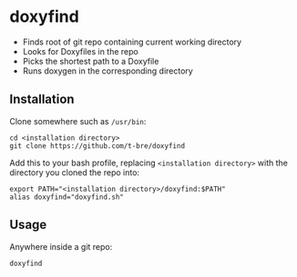 # doxyfind
- Finds root of git repo containing current working directory
- Looks for Doxyfiles in the repo
- Picks the shortest path to a Doxyfile
- Runs doxygen in the corresponding directory

## Installation
Clone somewhere such as `/usr/bin`:
```
cd <installation directory>
git clone https://github.com/t-bre/doxyfind
```
Add this to your bash profile, replacing `<installation directory>` with the directory you cloned the repo into:
```
export PATH="<installation directory>/doxyfind:$PATH"
alias doxyfind="doxyfind.sh"
```

## Usage
Anywhere inside a git repo:
```bash
doxyfind
```
